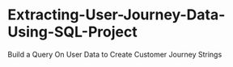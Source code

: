 # Extracting-User-Journey-Data-Using-SQL-Project
Build a Query On User Data to Create Customer Journey Strings
